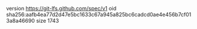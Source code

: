version https://git-lfs.github.com/spec/v1
oid sha256:aafb4ea77d2d47e5bc1633c67a945a825bc6cadcd0ae4e456b7cf013a8a46690
size 1743
